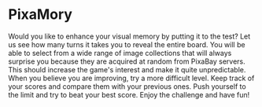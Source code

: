 # PixaMory

Would you like to enhance your visual memory by putting it to the test? Let us see how many turns it takes you to reveal the entire board. You will be able to select from a wide range of image collections that will always surprise you because they are acquired at random from PixaBay servers. This should increase the game's interest and make it quite unpredictable. When you believe you are improving, try a more difficult level. Keep track of your scores and compare them with your previous ones. Push yourself to the limit and try to beat your best score. Enjoy the challenge and have fun!
